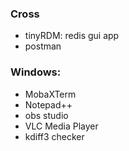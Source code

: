 ### Cross
- tinyRDM: redis gui app
- postman


### Windows:

- MobaXTerm
- Notepad++
- obs studio
- VLC Media Player
- kdiff3 checker
